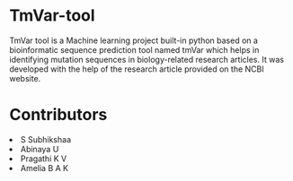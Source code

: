 # TmVar-tool
TmVar tool is a Machine learning project built-in python based on a bioinformatic sequence prediction tool named tmVar which helps in identifying mutation sequences in biology-related research articles. It was developed with the help of the research article provided on the NCBI website.
# Contributors
<li>S Subhikshaa
<li>Abinaya U
<li>Pragathi K V
<li>Amelia B A K
